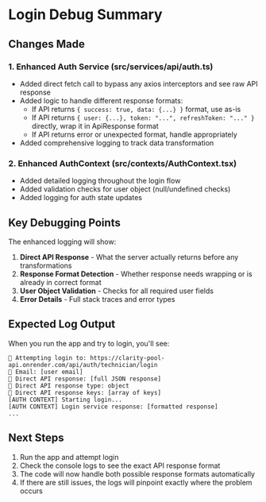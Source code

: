 # Login Debug Summary

## Changes Made

### 1. Enhanced Auth Service (src/services/api/auth.ts)
- Added direct fetch call to bypass any axios interceptors and see raw API response
- Added logic to handle different response formats:
  - If API returns `{ success: true, data: {...} }` format, use as-is
  - If API returns `{ user: {...}, token: "...", refreshToken: "..." }` directly, wrap it in ApiResponse format
  - If API returns error or unexpected format, handle appropriately
- Added comprehensive logging to track data transformation

### 2. Enhanced AuthContext (src/contexts/AuthContext.tsx)
- Added detailed logging throughout the login flow
- Added validation checks for user object (null/undefined checks)
- Added logging for auth state updates

## Key Debugging Points

The enhanced logging will show:
1. **Direct API Response** - What the server actually returns before any transformations
2. **Response Format Detection** - Whether response needs wrapping or is already in correct format
3. **User Object Validation** - Checks for all required user fields
4. **Error Details** - Full stack traces and error types

## Expected Log Output

When you run the app and try to login, you'll see:
```
🔐 Attempting login to: https://clarity-pool-api.onrender.com/api/auth/technician/login
📧 Email: [user email]
📡 Direct API response: [full JSON response]
📡 Direct API response type: object
📡 Direct API response keys: [array of keys]
[AUTH CONTEXT] Starting login...
[AUTH CONTEXT] Login service response: [formatted response]
...
```

## Next Steps

1. Run the app and attempt login
2. Check the console logs to see the exact API response format
3. The code will now handle both possible response formats automatically
4. If there are still issues, the logs will pinpoint exactly where the problem occurs
